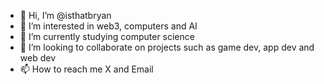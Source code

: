 - 👋 Hi, I’m @isthatbryan
- 👀 I’m interested in web3, computers and AI
- 🌱 I’m currently studying computer science
- 💞️ I’m looking to collaborate on projects such as game dev, app dev and web dev
- 📫 How to reach me X and Email

<!---
isthatbryan/isthatbryan is a ✨ special ✨ repository because its `README.md` (this file) appears on your GitHub profile.
You can click the Preview link to take a look at your changes.
--->
